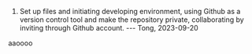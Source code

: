 1.  Set up files and initiating developing environment, using Github as a version control tool and make the repository private, collaborating by inviting through Github account. --- Tong, 2023-09-20

aaoooo